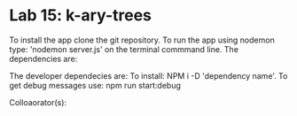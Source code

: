 # Lab 15: k-ary-trees


To install the app clone the git repository. To run the app using nodemon type: 'nodemon server.js' on the terminal commmand line.
The dependencies are:


The developer dependecies are:
To install: NPM i -D 'dependency name'.
To get debug messages use: npm run start:debug

Colloaorator(s):